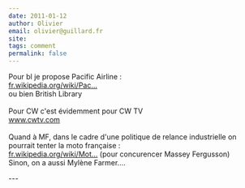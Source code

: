 ```yaml
---
date: 2011-01-12
author: Olivier
email: olivier@guillard.fr
site: 
tags: comment
permalink: false
---
```


<p>Pour bl je propose Pacific Airline :<br />
<a href="http://fr.wikipedia.org/wiki/Pacific_Airlines" title="http://fr.wikipedia.org/wiki/Pacific_Airlines" rel="nofollow">fr.wikipedia.org/wiki/Pac...</a><br />
ou bien British Library<br />
<br />
Pour CW c'est évidemment pour CW TV<br />
<a href="http://www.cwtv.com" title="http://www.cwtv.com" rel="nofollow">www.cwtv.com</a><br />
<br />
Quand à MF, dans le cadre d'une politique de relance industrielle on pourrait tenter la moto française :<br />
<a href="http://fr.wikipedia.org/wiki/Moto_Française" title="http://fr.wikipedia.org/wiki/Moto_Française" rel="nofollow">fr.wikipedia.org/wiki/Mot...</a> (pour concurencer Massey Fergusson)<br />
Sinon, on a aussi Mylène Farmer....</p>
---